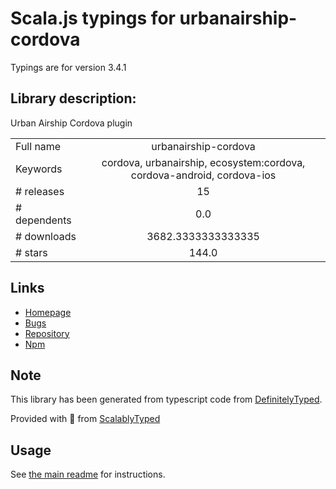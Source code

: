 
# Scala.js typings for urbanairship-cordova

Typings are for version 3.4.1

## Library description:
Urban Airship Cordova plugin

|                    |                 |
| ------------------ | :-------------: |
| Full name          | urbanairship-cordova |
| Keywords           | cordova, urbanairship, ecosystem:cordova, cordova-android, cordova-ios |
| # releases         | 15 |
| # dependents       | 0.0 |
| # downloads        | 3682.3333333333335 |
| # stars            | 144.0 |

## Links
- [Homepage](https://github.com/urbanairship/urbanairship-cordova.git)
- [Bugs](https://github.com/urbanairship/urbanairship-cordova/issues)
- [Repository](https://github.com/urbanairship/urbanairship-cordova)
- [Npm](https://www.npmjs.com/package/urbanairship-cordova)
    


## Note
This library has been generated from typescript code from [DefinitelyTyped](https://definitelytyped.org).

Provided with :purple_heart: from [ScalablyTyped](https://github.com/oyvindberg/ScalablyTyped)

## Usage
See [the main readme](../../readme.md) for instructions.


